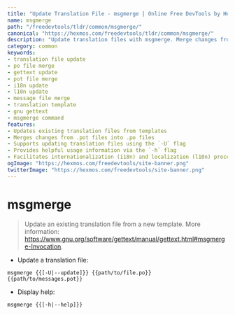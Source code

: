 ```yaml
---
title: "Update Translation File - msgmerge | Online Free DevTools by Hexmos"
name: msgmerge
path: "/freedevtools/tldr/common/msgmerge/"
canonical: "https://hexmos.com/freedevtools/tldr/common/msgmerge/"
description: "Update translation files with msgmerge. Merge changes from template files into existing translations. Free online tool, no registration required."
category: common
keywords:
- translation file update
- po file merge
- gettext update
- pot file merge
- i18n update
- l10n update
- message file merge
- translation template
- gnu gettext
- msgmerge command
features:
- Updates existing translation files from templates
- Merges changes from .pot files into .po files
- Supports updating translation files using the `-U` flag
- Provides helpful usage information via the `-h` flag
- Facilitates internationalization (i18n) and localization (l10n) processes
ogImage: "https://hexmos.com/freedevtools/site-banner.png"
twitterImage: "https://hexmos.com/freedevtools/site-banner.png"
---
```


# msgmerge

> Update an existing translation file from a new template.
> More information: <https://www.gnu.org/software/gettext/manual/gettext.html#msgmerge-Invocation>.

- Update a translation file:

`msgmerge {{[-U|--update]}} {{path/to/file.po}} {{path/to/messages.pot}}`

- Display help:

`msgmerge {{[-h|--help]}}`
